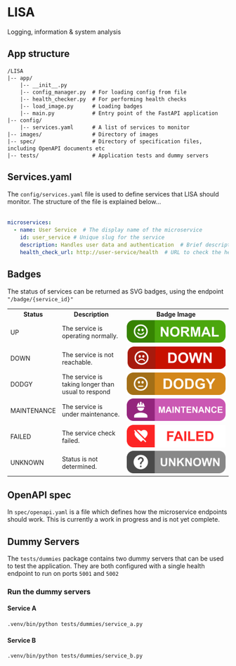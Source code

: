 # LISA

Logging, information & system analysis

## App structure
```
/LISA
|-- app/
    |-- __init__.py
    |-- config_manager.py  # For loading config from file
    |-- health_checker.py  # For performing health checks
    |-- load_image.py      # Loading badges
    |-- main.py            # Entry point of the FastAPI application
|-- config/
    |-- services.yaml      # A list of services to monitor
|-- images/                # Directory of images
|-- spec/                  # Directory of specification files, including OpenAPI documents etc
|-- tests/                 # Application tests and dummy servers
```

## Services.yaml

The `config/services.yaml` file is used to define services that LISA should monitor. The structure of the file is explained below...

```yaml

microservices:
  - name: User Service  # The display name of the microservice
    id: user_service # Unique slug for the service
    description: Handles user data and authentication  # Brief description of the service
    health_check_url: http://user-service/health  # URL to check the health of the service
```

## Badges

The status of services can be returned as SVG badges, using the endpoint `"/badge/{service_id}"`

<table style="width:100%;">
    <tr>
        <th>Status</th>
        <th>Description</th>
        <th>Badge Image</th>
    </tr>
    <tr>
        <td>UP</td>
        <td>The service is operating normally.</td>
        <td><img src="/images/up.svg" alt="UP Badge"></td>
    </tr>
    <tr>
        <td>DOWN</td>
        <td>The service is not reachable.</td>
        <td><img src="/images/down.svg" alt="DOWN Badge"></td>
    </tr>
    <tr>
        <td>DODGY</td>
        <td>The service is taking longer than usual to respond</td>
        <td><img src="/images/maybe.svg" alt="DODGY Badge"></td>
    </tr>
    <tr>
        <td>MAINTENANCE</td>
        <td>The service is under maintenance.</td>
        <td><img src="/images/maintenance.svg" alt="Maintenance Badge"></td>
    </tr>
    <tr>
        <td>FAILED</td>
        <td>The service check failed.</td>
        <td><img src="/images/failed.svg" alt="Failed Badge"></td>
    </tr>
    <tr>
        <td>UNKNOWN</td>
        <td>Status is not determined.</td>
        <td><img src="/images/unknown.svg" alt="Unknown Badge"></td>
    </tr>
</table>

## OpenAPI spec

In `spec/openapi.yaml` is a file which defines how the microservice endpoints should work. This is currently a work in progress and is not yet complete.

##  Dummy Servers

The `tests/dummies` package contains two dummy servers that can be used to test the application. They are both configured with a single health endpoint to run on ports `5001` and `5002`

### Run the dummy servers

#### Service A
```bash
.venv/bin/python tests/dummies/service_a.py
```

#### Service B
```bash
.venv/bin/python tests/dummies/service_b.py
```